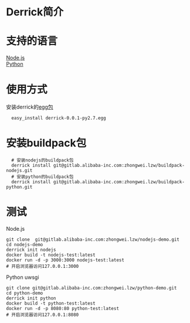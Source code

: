 # Derrick简介  

# 支持的语言  
<a href="./nodejs.md">Node.js</a>      
<a href="./python.md">Python</a>    

# 使用方式   
安装derrick的<a href="../dist/derrick-0.0.1-py2.7.egg" target="_blank">egg包</a>  

```
  easy_install derrick-0.0.1-py2.7.egg
```

# 安装buildpack包   

```
  # 安装nodejs的buildpack包
  derrick install git@gitlab.alibaba-inc.com:zhongwei.lzw/buildpack-nodejs.git
  # 安装python的buildpack包
  derrick install git@gitlab.alibaba-inc.com:zhongwei.lzw/buildpack-python.git
```

# 测试

Node.js
```
git clone  git@gitlab.alibaba-inc.com:zhongwei.lzw/nodejs-demo.git
cd nodejs-demo
derrick init nodejs
docker build -t nodejs-test:latest
docker run -d -p 3000:3000 nodejs-test:latest
# 开启浏览器访问127.0.0.1:3000  
```

Python uwsgi
```
git clone git@gitlab.alibaba-inc.com:zhongwei.lzw/python-demo.git
cd python-demo
derrick init python
docker build -t python-test:latest
docker run -d -p 8080:80 python-test:latest
# 开启浏览器访问127.0.0.1:8080
```
